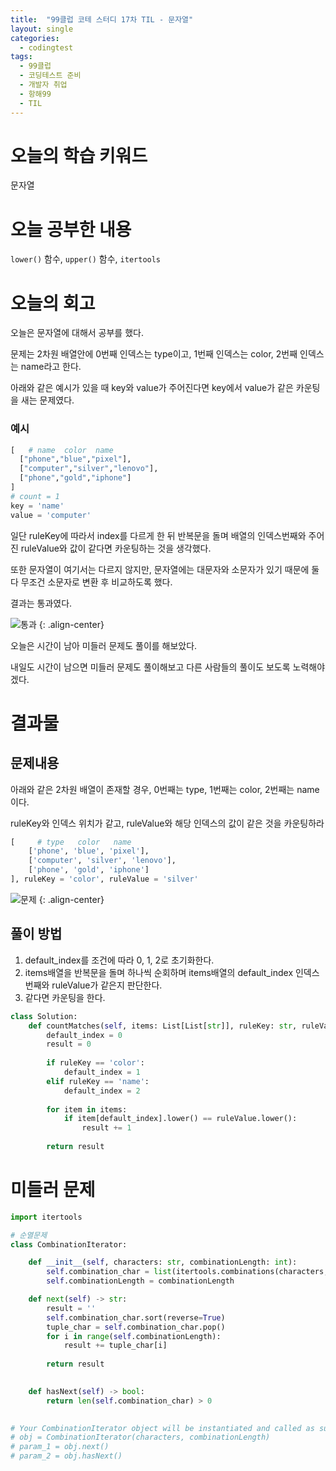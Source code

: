 ```yaml
---
title:  "99클럽 코테 스터디 17차 TIL - 문자열"
layout: single
categories:
  - codingtest
tags:
  - 99클럽
  - 코딩테스트 준비
  - 개발자 취업
  - 항해99
  - TIL
---
```


# 오늘의 학습 키워드 
문자열

# 오늘 공부한 내용
`lower()` 함수, `upper()` 함수, `itertools`

# 오늘의 회고
오늘은 문자열에 대해서 공부를 했다.

문제는 2차원 배열안에 0번째 인덱스는 type이고, 1번째 인덱스는 color, 2번째 인덱스는 name라고 한다.

아래와 같은 예시가 있을 때 key와 value가 주어진다면 key에서 value가 같은 카운팅을 새는 문제였다.


### 예시
```python
[   # name  color  name
  ["phone","blue","pixel"],
  ["computer","silver","lenovo"],
  ["phone","gold","iphone"]
] 
# count = 1
key = 'name'
value = 'computer'
```

일단 ruleKey에 따라서 index를 다르게 한 뒤 반복문을 돌며 배열의 인덱스번째와 주어진 ruleValue와 값이 같다면 카운팅하는 것을 생각했다.

또한 문자열이 여기서는 다르지 않지만, 문자열에는 대문자와 소문자가 있기 때문에 둘다 무조건 소문자로 변환 후 비교하도록 했다.

결과는 통과였다.

![통과](https://github.com/kimhyunso/kimhyunso.github.io/assets/87798982/9f216835-d5cc-4bf8-a5dd-7c83f05f5078)
{: .align-center}

오늘은 시간이 남아 미들러 문제도 풀이를 해보았다.

내일도 시간이 남으면 미들러 문제도 풀이해보고 다른 사람들의 풀이도 보도록 노력해야겠다.

# 결과물
## 문제내용

아래와 같은 2차원 배열이 존재할 경우, 0번째는 type, 1번째는 color, 2번째는 name이다.

ruleKey와 인덱스 위치가 같고, ruleValue와 해당 인덱스의 값이 같은 것을 카운팅하라

```python
[     # type   color   name
    ['phone', 'blue', 'pixel'],
    ['computer', 'silver', 'lenovo'],
    ['phone', 'gold', 'iphone']
], ruleKey = 'color', ruleValue = 'silver'
```


![문제](https://github.com/kimhyunso/kimhyunso.github.io/assets/87798982/7810f18e-c45d-471c-9a95-524f64b2977e)
{: .align-center}

## 풀이 방법
1. default_index를 조건에 따라 0, 1, 2로 초기화한다.
2. items배열을 반복문을 돌며 하나씩 순회하며 items배열의 default_index 인덱스 번째와 ruleValue가 같은지 판단한다.
3. 같다면 카운팅을 한다.


```python
class Solution:
    def countMatches(self, items: List[List[str]], ruleKey: str, ruleValue: str) -> int:
        default_index = 0
        result = 0
        
        if ruleKey == 'color':
            default_index = 1
        elif ruleKey == 'name':
            default_index = 2
            
        for item in items:
            if item[default_index].lower() == ruleValue.lower():
                result += 1
                
        return result
```

# 미들러 문제

```python
import itertools

# 순열문제
class CombinationIterator:

    def __init__(self, characters: str, combinationLength: int):
        self.combination_char = list(itertools.combinations(characters, combinationLength))
        self.combinationLength = combinationLength

    def next(self) -> str:
        result = ''
        self.combination_char.sort(reverse=True)
        tuple_char = self.combination_char.pop()
        for i in range(self.combinationLength):
            result += tuple_char[i]
        
        return result
        

    def hasNext(self) -> bool:
        return len(self.combination_char) > 0
        

# Your CombinationIterator object will be instantiated and called as such:
# obj = CombinationIterator(characters, combinationLength)
# param_1 = obj.next()
# param_2 = obj.hasNext()
```
